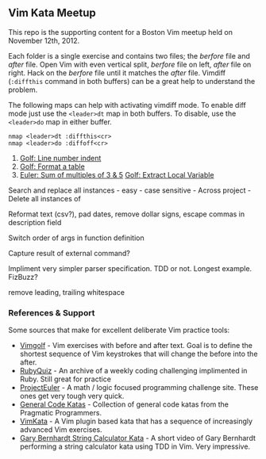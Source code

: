 ## Vim Kata Meetup

This repo is the supporting content for a Boston Vim meetup held on November 12th, 2012.

Each folder is a single exercise and contains two files; the _berfore_ file and
_after_ file.  Open Vim with even vertical split, _berfore_ file on left,
_after_ file on right. Hack on the _berfore_ file until it matches the _after_
file. Vimdiff (`:diffthis` command in both buffers) can be a great help to
understand the problem.

The following maps can help with activating vimdiff mode. To enable diff mode
just use the `<leader>dt` map in both buffers. To disable, use the `<leader>do`
map in either buffer.

``` vim
nmap <leader>dt :diffthis<cr>
nmap <leader>do :diffoff<cr>
```

01. [Golf: Line number indent][]
02. [Golf: Format a table][]
03. [Euler: Sum of multiples of 3 & 5][]
[Golf: Extract Local Variable][]

Search and replace all instances
    - easy
    - case sensitive
    - Across project
    - Delete all instances of

Reformat text (csv?), pad dates, remove dollar signs, escape commas in description field

Switch order of args in function definition

Capture result of external command?

Impliment very simpler parser specification. TDD or not. Longest example. FizBuzz?

remove leading, trailing whitespace

### References & Support

Some sources that make for excellent deliberate Vim practice tools:

- [Vimgolf][] - Vim exercises with before and after text. Goal is to define the
  shortest sequence of Vim keystrokes that will change the before into the after.
- [RubyQuiz][] - An archive of a weekly coding challenging implimented in Ruby.
  Still great for practice
- [ProjectEuler][] - A math / logic focused programming challenge site. These
  ones get very tough very quick.
- [General Code Katas][] - Collection of general code katas from the Pragmatic Programmers.
- [VimKata](https://github.com/canadaduane/VimKata) - A Vim plugin based kata
  that has a sequence of increasingly advanced Vim exercises.
- [Gary Bernhardt String Calculator Kata](http://vimeo.com/8569257) - A short
  video of Gary Bernhardt performing a string calculator kata using TDD in Vim. Very impressive.

[Golf: Line number indent]: http://vimgolf.com/challenges/508fe9f57acca60002000037
[Golf: Format a table]: http://vimgolf.com/challenges/508ecd058f06b6000200003c
[Golf: Extract Local Variable]: http://justinram.wordpress.com/2010/12/31/vim-ruby-refactoring-extract-local-variable/
[Euler: Sum of multiples of 3 & 5]: http://projecteuler.net/problem=1
[Vimgolf]: http://vimgolf.com/
[RubyQuiz]: http://www.rubyquiz.com/
[ProjectEuler]: http://projecteuler.net/problems
[General Code Katas]: http://codekata.pragprog.com/

